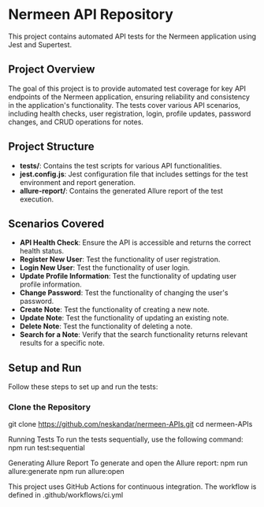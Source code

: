# Nermeen API Repository

This project contains automated API tests for the Nermeen application using Jest and Supertest.

## Project Overview

The goal of this project is to provide automated test coverage for key API endpoints of the Nermeen application, ensuring reliability and consistency in the application's functionality. The tests cover various API scenarios, including health checks, user registration, login, profile updates, password changes, and CRUD operations for notes.

## Project Structure

- **tests/**: Contains the test scripts for various API functionalities.
- **jest.config.js**: Jest configuration file that includes settings for the test environment and report generation.
- **allure-report/**: Contains the generated Allure report of the test execution.

## Scenarios Covered

- **API Health Check**: Ensure the API is accessible and returns the correct health status.
- **Register New User**: Test the functionality of user registration.
- **Login New User**: Test the functionality of user login.
- **Update Profile Information**: Test the functionality of updating user profile information.
- **Change Password**: Test the functionality of changing the user's password.
- **Create Note**: Test the functionality of creating a new note.
- **Update Note**: Test the functionality of updating an existing note.
- **Delete Note**: Test the functionality of deleting a note.
- **Search for a Note**: Verify that the search functionality returns relevant results for a specific note.

## Setup and Run

Follow these steps to set up and run the tests:

### Clone the Repository

git clone https://github.com/neskandar/nermeen-APIs.git
cd nermeen-APIs


Running Tests
To run the tests sequentially, use the following command:
npm run test:sequential


Generating Allure Report
To generate and open the Allure report:
npm run allure:generate
npm run allure:open

This project uses GitHub Actions for continuous integration. 
The workflow is defined in .github/workflows/ci.yml